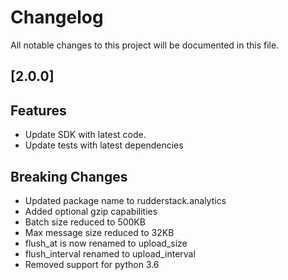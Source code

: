 # Changelog

All notable changes to this project will be documented in this file. 

## [2.0.0]
## Features
- Update SDK with latest code.
- Update tests with latest dependencies 
## Breaking Changes
- Updated package name to rudderstack.analytics
- Added optional gzip capabilities
- Batch size reduced to 500KB
- Max message size reduced to 32KB
- flush_at is now renamed to upload_size
- flush_interval renamed to upload_interval
- Removed support for python 3.6


